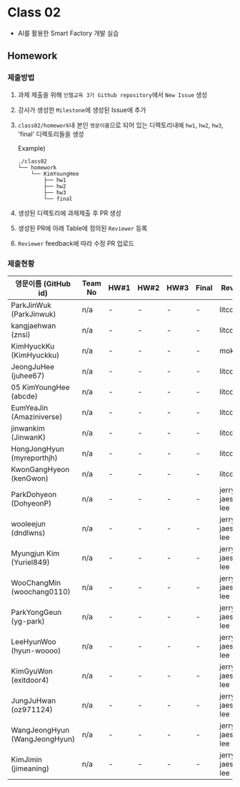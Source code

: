 # Class 02

* AI를 활용한 Smart Factory 개발 실습

## Homework

### 제출방법

1. 과제 제출을 위해 `인텔교육 3기 Github repository`에서 `New Issue` 생성

2. 강사가 생성한 `Milestone`에 생성된 Issue에 추가 

3. `class02/homework`내 본인 `영문이름`으로 되어 있는 디렉토리내에 `hw1`, `hw2`, `hw3`, 'final' 디렉토리들을 생성

    Example)
    ```
    ./class02
    └── homework
        └── KimYoungHee
            ├── hw1
            ├── hw2
            ├── hw3
            └── final
    ```

4. 생성된 디렉토리에 과제제출 후 PR 생성

5. 생성된 PR에 아래 Table에 정의된 `Reviewer` 등록

6. `Reviewer` feedback에 따라 수정 PR 업로드

### 제출현황

| 영문이름 (GitHub id)           | Team No | HW#1 | HW#2 | HW#3 | Final | Reviewer |
|-------------------------------|---------|------|------|------|-------|----------|
| ParkJinWuk (ParkJinwuk) | n/a | - | - | - | - | litcoder |
| kangjaehwan (znsi) | n/a | - | - | - | - | litcoder |
| KimHyuckKu (KimHyuckku) | n/a | - | - | - | - | mokiya |
| JeongJuHee (juhee67) | n/a | - | - | - | - | litcoder |
| 05 KimYoungHee (abcde) | n/a | - | - | - | - | litcoder |
| EumYeaJin (Amaziniverse) | n/a | - | - | - | - | litcoder |
| jinwankim (JinwanK) | n/a | - | - | - | - | litcoder |
| HongJongHyun (myreporthjh) | n/a | - | - | - | - | litcoder |
| KwonGangHyeon (kenGwon) | n/a | - | - | - | - | litcoder |
| ParkDohyeon (DohyeonP) | n/a | - | - | - | - | jerry-jaeseong-lee |
| wooleejun (dndlwns) | n/a | - | - | - | - | jerry-jaeseong-lee |
| Myungjun Kim (Yuriel849) | n/a | - | - | - | - | jerry-jaeseong-lee |
| WooChangMin (woochang0110) | n/a | - | - | - | - | jerry-jaeseong-lee |
| ParkYongGeun (yg-park) | n/a | - | - | - | - | jerry-jaeseong-lee |
| LeeHyunWoo (hyun-woooo) | n/a | - | - | - | - | jerry-jaeseong-lee |
| KimGyuWon (exitdoor4) | n/a | - | - | - | - | jerry-jaeseong-lee |
| JungJuHwan (oz971124) | n/a | - | - | - | - | jerry-jaeseong-lee |
| WangJeongHyun (WangJeongHyun) | n/a | - | - | - | - | jerry-jaeseong-lee |
| KimJimin (jimeaning) | n/a | - | - | - | - | jerry-jaeseong-lee |
